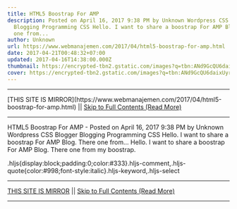 ```yaml
---
title: HTML5 Boostrap For AMP
description: Posted on April 16, 2017 9:38 PM by Unknown Wordpress CSS Blogger
  Blogging Programming CSS Hello. I want to share a boostrap For AMP Blog. There
  one from...
author: Unknown
url: https://www.webmanajemen.com/2017/04/html5-boostrap-for-amp.html
date: 2017-04-21T00:48:32+07:00
updated: 2017-04-16T14:38:00.000Z
thumbnail: https://encrypted-tbn2.gstatic.com/images?q=tbn:ANd9GcQU6daixUyrq6m3xUPsDdb4VZ4UR6ctElGQg4CeeBUJ39a-VCfX
cover: https://encrypted-tbn2.gstatic.com/images?q=tbn:ANd9GcQU6daixUyrq6m3xUPsDdb4VZ4UR6ctElGQg4CeeBUJ39a-VCfX
---
```


<hr/> [THIS SITE IS MIRROR](https://www.webmanajemen.com/2017/04/html5-boostrap-for-amp.html) || <a href="https://www.webmanajemen.com/2017/04/html5-boostrap-for-amp.html" rel="follow" class="button" id="read-more">Skip to Full Contents (Read More)</a> <hr/> HTML5 Boostrap For AMP - Posted on April 16, 2017 9:38 PM by Unknown Wordpress CSS Blogger Blogging Programming CSS Hello. I want to share a boostrap For AMP Blog. There one from... Hello. I want to share a boostrap For AMP Blog. There one from my boostrap.


.hljs{display:block;padding:0;color:#333}.hljs-comment,.hljs-quote{color:#998;font-style:italic}.hljs-keyword,.hljs-select <hr/> [THIS SITE IS MIRROR](https://www.webmanajemen.com/2017/04/html5-boostrap-for-amp.html) || <a href="https://www.webmanajemen.com/2017/04/html5-boostrap-for-amp.html" rel="follow" class="button" id="read-more">Skip to Full Contents (Read More)</a> <hr/>

<script>
    if (location.host.includes('dimaslanjaka12')) {
      location.replace('https://www.webmanajemen.com/2017/04/html5-boostrap-for-amp.html');
    }
  </script>